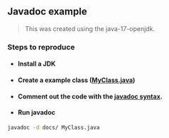 ## Javadoc example

> This was created using the java-17-openjdk.

### Steps to reproduce

- #### Install a JDK
- #### Create a example class ([MyClass.java](./MyClass.java))
- #### Comment out the code with the [javadoc syntax](https://www.oracle.com/mx/technical-resources/articles/java/javadoc-tool.html).
- #### Run javadoc
```bash
javadoc -d docs/ MyClass.java
```
